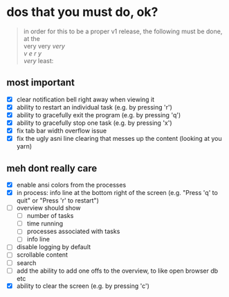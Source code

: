# dos that you must do, ok?
> in order for this to be a proper v1 release, the following must be done, at the   
> very very _very_    
> _v e r y_   
> *very* least:

## most important
- [x] clear notification bell right away when viewing it
- [x] ability to restart an individual task (e.g. by pressing 'r')
- [x] ability to gracefully exit the program (e.g. by pressing 'q')
- [x] ability to gracefully stop one task (e.g. by pressing 'x')
- [x] fix tab bar width overflow issue
- [x] fix the ugly asni line clearing that messes up the content (looking at you yarn)

## meh dont really care
- [x] enable ansi colors from the processes 
- [x] in process: info line at the bottom right of the screen (e.g. "Press 'q' to quit" or "Press 'r' to restart")
- [ ] overview should show
  - [ ] number of tasks
  - [ ] time running
  - [ ] processes associated with tasks
  - [ ] info line
- [ ] disable logging by default
- [ ] scrollable content
- [ ] search
- [ ] add the ability to add one offs to the overview, to like open browser db etc
- [x] ability to clear the screen (e.g. by pressing 'c')